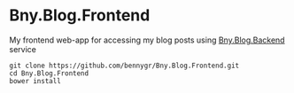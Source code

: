 # Bny.Blog.Frontend
My frontend web-app for accessing my blog posts using [Bny.Blog.Backend](https://github.com/bennygr/Bny.Blog.Backend/) service

```
git clone https://github.com/bennygr/Bny.Blog.Frontend.git
cd Bny.Blog.Frontend
bower install
```
